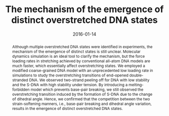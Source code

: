 ---
title: "The mechanism of the emergence of distinct overstretched DNA states"
authors:
- 朱有亮
- Zhong-Yuan Lu
- Zhao-Yan Sun
date: "2016-01-14"
doi: "10.1063/1.4939623"
publication_types: ["期刊文章"]
publication: "The Journal of Chemical Physics"
abstract: "Although multiple overstretched DNA states were identified in  experiments, the mechanism of the emergence of distinct states is still  unclear. Molecular dynamics simulation is an ideal tool to clarify the  mechanism, but the force loading rates in stretching achieved by  conventional all-atom DNA models are much faster, which essentially  affect overstretching states. We employed a modified coarse-grained DNA  model with an unprecedented low loading rate in simulations to study the  overstretching transitions of end-opened double-stranded DNA. We  observed two-strand peeling off for DNA with low stability and the S-DNA  with high stability under tension. By introducing a melting-forbidden  model which prevents base-pair breaking, we still observed the  overstretching transition induced by the formation of S-DNA due to the  change of dihedral angle. Hence, we confirmed that the competition  between the two strain-softening manners, i.e., base-pair breaking and  dihedral angle variation, results in the emergence of distinct  overstretched DNA states."
url_pdf: "https://pubs.aip.org/jcp/article/144/2/024901/194655/The-mechanism-of-the-emergence-of-distinct"
---